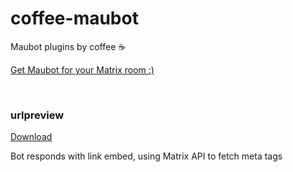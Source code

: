 # coffee-maubot

Maubot plugins by coffee ☕

[Get Maubot for your Matrix room :)](https://github.com/maubot/maubot)

<br>

### urlpreview

[Download](urlpreview/releases)

Bot responds with link embed, using Matrix API to fetch meta tags

